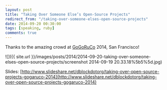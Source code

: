 ```yaml
---
layout: post
title: "Taking Over Someone Else’s Open-Source Projects"
redirect_from: "/taking-over-someone-elses-open-source-projects"
date: 2014-09-20 00:30:00
tags: [speaking, ruby]
comments: true
---
```

Thanks to the amazing crowd at [GoGoRuCo](http://gogaruco.com) 2014, San Francisco!

![]({{ site.url }}/images/posts/2014/2014-09-20-taking-over-someone-elses-open-source-projects/screenshot 2014-09-19 20.33.18%5b5%5d.jpg)

Slides: [http://www.slideshare.net/dblockdotorg/taking-over-open-source-projects-gogaruco-2014](http://www.slideshare.net/dblockdotorg/taking-over-open-source-projects-gogaruco-2014)
